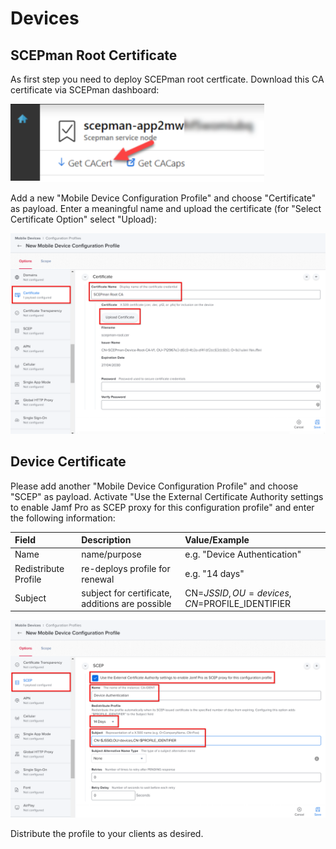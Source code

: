 # Devices

## SCEPman Root Certificate

As first step you need to deploy SCEPman root certficate. Download this CA certificate via SCEPman dashboard:

![](../../.gitbook/assets/image%20%2822%29.png)

Add a new "Mobile Device Configuration Profile" and choose "Certificate" as payload. Enter a meaningful name and upload the certificate \(for "Select Certificate Option" select "Upload\):

![](../../.gitbook/assets/image%20%2825%29.png)

## Device Certificate

Please add another "Mobile Device Configuration Profile" and choose "SCEP" as payload. Activate "Use the External Certificate Authority settings to enable Jamf Pro as SCEP proxy for this configuration profile" and enter the following information:

| Field | Description | Value/Example |
| :--- | :--- | :--- |
| Name | name/purpose | e.g. "Device Authentication" |
| Redistribute Profile | re-deploys profile for renewal | e.g. "14 days" |
| Subject | subject for certificate, additions are possible | CN=$JSSID,OU=devices,CN=$PROFILE\_IDENTIFIER |

![](../../.gitbook/assets/image%20%2828%29.png)

Distribute the profile to your clients as desired.

